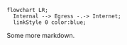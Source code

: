 
```mermaid
flowchart LR;
  Internal --> Egress -.-> Internet;
  linkStyle 0 color:blue;
```

Some more markdown.
